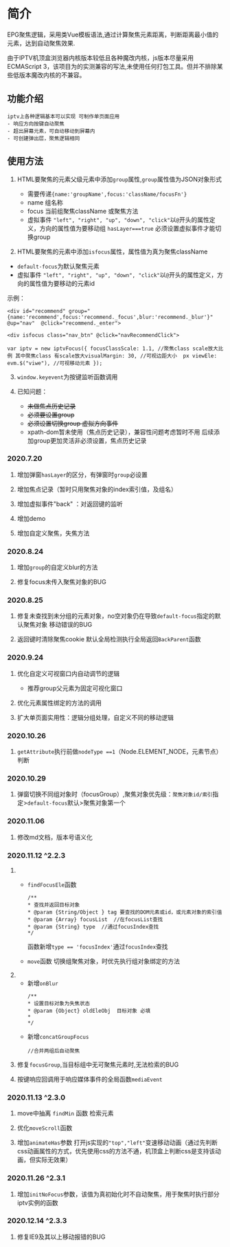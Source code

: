 
# 简介

 EPG聚焦逻辑，采用类Vue模板语法,通过计算聚焦元素距离，判断距离最小值的元素，达到自动聚焦效果.

 由于IPTV机顶盒浏览器内核版本较低且各种魔改内核，js版本尽量采用ECMAScript 3，该项目为的实测兼容的写法,未使用任何打包工具。但并不排除某些低版本魔改内核的不兼容。

## 功能介绍

    iptv上各种逻辑基本可以实现 可制作单页面应用
    - 响应方向按键自动聚焦
    - 超出屏幕元素，可自动移动到屏幕内
    - 可创建弹出层，聚焦逻辑相同
## 使用方法

1. HTML要聚焦的元素父级元素中添加```group```属性,```group```属性值为JSON对象形式

    - 需要传递```{name:'groupName',focus:'className/focusFn'}```
    - name 组名称
    - focus 当前组聚焦className 或聚焦方法
    - 虚拟事件 ```"left", "right", "up", "down", "click"```以```@```开头的属性定义，方向的属性值为要移动组
    ```hasLayer===true``` 必须设置虚拟事件才能切换group

2. HTML要聚焦的元素中添加```isfocus```属性，属性值为真为聚焦className

- ```default-focus```为默认聚焦元素
- 虚拟事件 ```"left", "right", "up", "down", "click"```以```@```开头的属性定义，方向的属性值为要移动的元素id

示例：

```<div id="recommend" group="{name:'recommend',focus:'recommend._focus',blur:'recommend._blur'}" @up="nav"  @click="recommend._enter">```

```<div isfocus class="nav_btn" @click="navRecommendClick">```

```var iptv = new iptvFocus({ focusClassScale: 1.1, //聚焦class scale放大比例 其中聚焦class 有scale放大visualMargin: 30, //可视边距大小  px viewEle: evm.$("viwe"), //可视移动元素 });```

3. ```window.keyevent```为按键监听函数调用

4. 已知问题：
    - ~~未做焦点历史记录~~
    - ~~必须要设置group~~
    - ~~必须设置切换group 虚拟方向事件~~
    - xpath-dom暂未使用（焦点历史记录），兼容性问题考虑暂时不用
后续添加group更加灵活非必须设置，焦点历史记录

### 2020.7.20

1. 增加弹窗```hasLayer```的区分，有弹窗时```group```必设置

2. 增加焦点记录（暂时只用聚焦对象的index索引值，及组名）

3. 增加虚拟事件"back" ：对返回键的监听

4. 增加demo

5. 增加自定义聚焦，失焦方法

### 2020.8.24

1. 增加```group```的自定义blur的方法

2. 修复focus未传入聚焦对象的BUG

### 2020.8.25

1. 修复未查找到未分组的元素对象，no空对象仍在导致```default-focus```指定的默认聚焦对象 移动错误的BUG

2. 返回键时清除聚焦cookie 默认全局检测执行全局返回```BackParent```函数

### 2020.9.24

1. 优化自定义可视窗口内自动调节的逻辑
    - 推荐group父元素为固定可视化窗口

2. 优化元素属性绑定的方法的调用

3. 扩大单页面实用性：逻辑分组处理，自定义不同的移动逻辑

### 2020.10.26

1. ```getAttribute```执行前做```nodeType ==1```（Node.ELEMENT_NODE，元素节点）判断

### 2020.10.29

1. 弹窗切换不同组对象时（focusGroup）,聚焦对象优先级：```聚焦对象id/索引```指定>```default-focus```默认>聚焦对象第一个

### 2020.11.06

1. 修改md文档，版本号语义化

### 2020.11.12 ^2.2.3

1. - ```findFocusEle```函数

        ``` 
        /**
        * 查找并返回目标对象
        * @param {String/Object } tag 要查找的DOM元素或id，或元素对象的索引值
        * @param {Array} focusList  //在focusList查找
        * @param {String} type  //通过focusIndex查找
        */

        ```
        函数新增```type == 'focusIndex'```通过```focusIndex```查找
    - ```move```函数 切换组聚焦对象，时优先执行组对象绑定的方法
2.  - 新增```onBlur```
        ```
        /**
        * 设置目标对象为失焦状态
        * @param {Object} oldEleObj  目标对象 必填
        *
        */
        ```
    - 新增```concatGroupFocus```
        ```
        //合并两组后自动聚焦
        ```
3. 修复```focusGroup```,当目标组中无可聚焦元素时,无法检索的BUG

4. 按键响应回调用于响应媒体事件的全局函数```mediaEvent```

### 2020.11.13 ^2.3.0

1. move中抽离 ```findMin``` 函数 检索元素

2. 优化```moveScroll```函数

3. 增加```animateHas```参数 打开js实现的`"top","left"`变速移动动画（通过先判断css动画属性的方式，优先使用css的方法不通，机顶盒上判断css是支持该动画，但实际无效果）

### 2020.11.26 ^2.3.1

1. 增加`initNoFocus`参数，该值为真初始化时不自动聚焦，用于聚焦时执行部分iptv实例的函数

### 2020.12.14 ^2.3.3

1. 修复IE9及其以上移动报错的BUG
